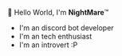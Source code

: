 👋 Hello World, I'm **NightMare**™

- I'm an discord bot developer
- I'm an tech enthusiast 
- I'm an introvert :P
